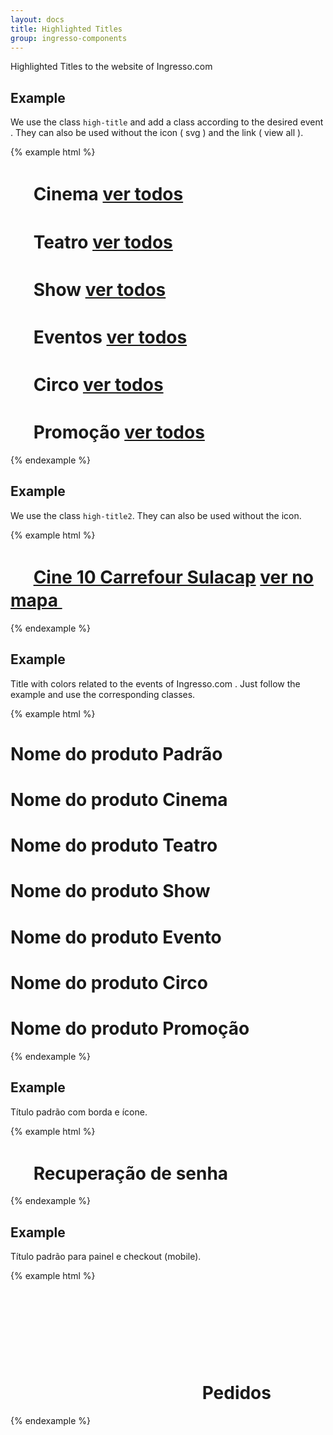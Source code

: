 ```yaml
---
layout: docs
title: Highlighted Titles 
group: ingresso-components
---
```


Highlighted Titles to the website of Ingresso.com

## Example

We use the class `high-title` and add a class according to the desired event . They can also be used without the icon ( svg ) and the link ( view all ). 

{% example html %}

<h1 class="high-title ht-cinema">
  <svg class="svg-icon" width="30" height="30">
    <use xmlns:xlink="http://www.w3.org/1999/xlink" xlink:href="#icon-movie"></use>
  </svg>
  Cinema 
  <a class="ht-lk" href="">ver todos</a>
</h1>

<h1 class="high-title ht-theater">
  <svg class="svg-icon" width="30" height="30">
    <use xmlns:xlink="http://www.w3.org/1999/xlink" xlink:href="#icon-play"></use>
  </svg>
  Teatro
  <a class="ht-lk" href="">ver todos</a>
</h1>

<h1 class="high-title ht-show">
  <svg class="svg-icon" width="30" height="30">
    <use xmlns:xlink="http://www.w3.org/1999/xlink" xlink:href="#icon-show"></use>
  </svg>
  Show
  <a class="ht-lk" href="">ver todos</a>
</h1>

<h1 class="high-title ht-events">
  <svg class="svg-icon" width="30" height="30">
    <use xmlns:xlink="http://www.w3.org/1999/xlink" xlink:href="#icon-ticket"></use>
  </svg>
  Eventos
  <a class="ht-lk" href="">ver todos</a>
</h1>

<h1 class="high-title ht-circus">
  <svg class="svg-icon" width="30" height="30">
    <use xmlns:xlink="http://www.w3.org/1999/xlink" xlink:href="#icon-circus"></use>
  </svg>
  Circo
  <a class="ht-lk" href="">ver todos</a>
</h1>

<h1 class="high-title ht-promo">
  <svg class="svg-icon" width="30" height="30">
    <use xmlns:xlink="http://www.w3.org/1999/xlink" xlink:href="#icon-promo"></use>
  </svg>
  Promoção 
  <a class="ht-lk" href="">ver todos</a>
</h1>

{% endexample %}

## Example

We use the class `high-title2`. They can also be used without the icon. 

{% example html %}

<h1 class="high-title2">
  <svg class="svg-icon d-inline-block" width="30" height="30">
    <use xmlns:xlink="http://www.w3.org/1999/xlink" xlink:href="#icon-star-full"></use>
  </svg>
  <a href="">Cine 10 Carrefour Sulacap</a>
  <a class="ht-lk etmt-see-map" href="">
      <span class="hidden-sm-down">ver no mapa</span>
      <svg class="svg-icon" width="30" height="30">
          <use xmlns:xlink="http://www.w3.org/1999/xlink" xlink:href="#icon-city"></use>
      </svg>
  </a>
</h1>


{% endexample %}

## Example
Title with colors related to the events of Ingresso.com . Just follow the example and use the corresponding classes.

{% example html %}

<h1 class="event-name">Nome do produto Padrão</h1>
<h1 class="event-name clr-cinema">Nome do produto Cinema</h1>
<h1 class="event-name clr-theater">Nome do produto Teatro</h1>
<h1 class="event-name clr-show">Nome do produto Show</h1>
<h1 class="event-name clr-events">Nome do produto Evento</h1>
<h1 class="event-name clr-circus">Nome do produto Circo</h1>
<h1 class="event-name clr-promo">Nome do produto Promoção</h1>

{% endexample %}

## Example
Título padrão com borda e ícone.

{% example html %}

<h1 class="main-title">
  <svg class="svg-icon" width="30" height="30">
    <use xmlns:xlink="http://www.w3.org/1999/xlink" xlink:href="#icon-lock"></use>
  </svg>
  Recuperação de senha
</h1>

{% endexample %}

## Example
Título padrão para painel e checkout (mobile).

{% example html %}

<h1 class="title-bar">
  <span class="icon-txt">
    <span class="it-cont valign-middle">
      <svg class="svg-icon">
        <use xmlns:xlink="http://www.w3.org/1999/xlink" xlink:href="#icon-ticket"></use>
      </svg>
    </span>
    <span class="it-txt">Pedidos</span>
  </span>
</h1> 

{% endexample %}
